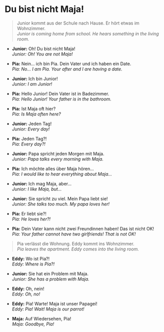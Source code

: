 # Du bist nicht Maja!
> Junior kommt aus der Schule nach Hause. Er hört etwas im Wohnzimmer.<br>
_Junior is coming home from school. He hears something in the living room._

- **Junior:** Oh! Du bist nicht Maja!<br>
_Junior: Oh! You are not Maja!_

- **Pia:** Nein... ich bin Pia. Dein Vater und ich haben ein Date.<br>
_Pia: No... I am Pia. Your after and I are having a date._

- **Junior:** Ich bin Junior!<br>
_Junior: I am Junior!_

- **Pia:** Hello Junior! Dein Vater ist in Badezimmer.<br>
_Pia: Hello Junior! Your father is in the bathroom._

- **Pia:** Ist Maja oft hier?<br>
_Pia: Is Maja often here?_

- **Junior:** Jeden Tag!<br>
_Junior: Every day!_

- **Pia:** Jeden Tag?!<br>
_Pia: Every day?!_

- **Junior:** Papa spricht jeden Morgen mit Maja.<br>
_Junior: Papa talks every morning with Maja._

- **Pia:** Ich möchte alles über Maja hören...<br>
_Pia: I would like to hear everything about Maja..._

- **Junior:** Ich mag Maja, aber...<br>
_Junior: I like Maja, but..._

- **Junior:** Sie spricht zu viel. Mein Papa liebt sie!<br>
_Junior: She talks too much. My papa loves her!_

- **Pia:** Er liebt sie?!<br>
_Pia: He loves her?!_

- **Pia:** Dein Vater kann nicht zwei Freundinnen haben! Das ist nicht OK!<br>
_Pia: Your father cannot have two girlfriends! That is not OK!_

> Pia verlässt die Wohnung. Eddy kommt ins Wohnzimmer.<br>
_Pia leaves the apartment. Eddy comes into the living room._

- **Eddy:** Wo ist Pia?!<br>
_Eddy: Where is Pia?!_

- **Junior:** Sie hat ein Problem mit Maja.<br>
_Junior: She has a problem with Maja._

- **Eddy:** Oh, nein!<br>
_Eddy: Oh, no!_

- **Eddy:** Pia! Warte! Maja ist unser Papagei!<br>
_Eddy: Pia! Wait! Maja is our parrot!_

- **Maja:** Auf Wiedersehen, Pia!<br>
_Maja: Goodbye, Pia!_
